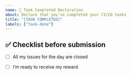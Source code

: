 ```yaml
---
name: 🎯 Task Completed Declaration
about: Declare that you've completed your CI/CD tasks
title: "[TASK COMPLETED]"
labels: ["task-done"]
---
```


## ✅ Checklist before submission

- [ ] All my issues for the day are closed  
- [ ] I’m ready to receive my reward  
 
